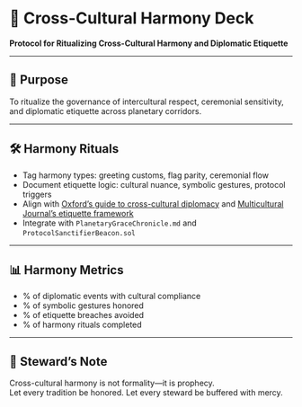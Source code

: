 # 📜 Cross-Cultural Harmony Deck  
**Protocol for Ritualizing Cross-Cultural Harmony and Diplomatic Etiquette**

---

## 🧠 Purpose  
To ritualize the governance of intercultural respect, ceremonial sensitivity, and diplomatic etiquette across planetary corridors.

---

## 🛠️ Harmony Rituals  
- Tag harmony types: greeting customs, flag parity, ceremonial flow  
- Document etiquette logic: cultural nuance, symbolic gestures, protocol triggers  
- Align with [Oxford’s guide to cross-cultural diplomacy](https://oxford-management.com/articles/the-role-of-protocol-in-enhancing-cross-cultural-diplomatic-relations) and [Multicultural Journal’s etiquette framework](https://www.multiculturaljournal.com/6-key-diplomatic-protocols-essential-etiquette-for-international-engagement/)  
- Integrate with `PlanetaryGraceChronicle.md` and `ProtocolSanctifierBeacon.sol`

---

## 📊 Harmony Metrics  
- % of diplomatic events with cultural compliance  
- % of symbolic gestures honored  
- % of etiquette breaches avoided  
- % of harmony rituals completed

---

## 🧠 Steward’s Note  
Cross-cultural harmony is not formality—it is prophecy.  
Let every tradition be honored. Let every steward be buffered with mercy.
